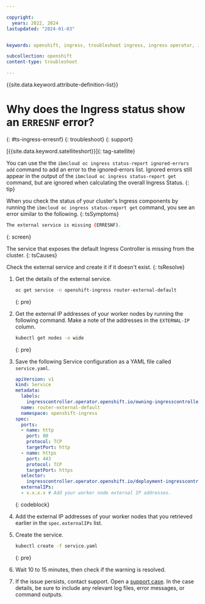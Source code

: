 ```yaml
---

copyright:
  years: 2022, 2024
lastupdated: "2024-01-03"


keywords: openshift, ingress, troubleshoot ingress, ingress operator, ingress cluster operator, external service missing, erresnf

subcollection: openshift
content-type: troubleshoot

---
```


{{site.data.keyword.attribute-definition-list}}




# Why does the Ingress status show an `ERRESNF` error?
{: #ts-ingress-erresnf}
{: troubleshoot}
{: support}

[{{site.data.keyword.satelliteshort}}]{: tag-satellite}

You can use the the `ibmcloud oc ingress status-report ignored-errors add` command to add an error to the ignored-errors list. Ignored errors still appear in the output of the `ibmcloud oc ingress status-report get` command, but are ignored when calculating the overall Ingress Status.
{: tip}


When you check the status of your cluster's Ingress components by running the `ibmcloud oc ingress status-report get` command, you see an error similar to the following.
{: tsSymptoms}

```sh
The external service is missing (ERRESNF).
```
{: screen}



The service that exposes the default Ingress Controller is missing from the cluster.
{: tsCauses}


Check the external service and create it if it doesn't exist.
{: tsResolve}

1. Get the details of the external service.
    ```sh
    oc get service -n openshift-ingress router-external-default
    ```
    {: pre}


1. Get the external IP addresses of your worker nodes by running the following command. Make a note of the addresses in the `EXTERNAL-IP` column.
    ```sh
    kubectl get nodes -o wide
    ```
    {: pre}
    
1. Save the following Service configuration as a YAML file called `service.yaml`.

    ```yaml
    apiVersion: v1
    kind: Service
    metadata:
      labels:
        ingresscontroller.operator.openshift.io/owning-ingresscontroller: default
      name: router-external-default
      namespace: openshift-ingress
    spec:
      ports:
      - name: http
        port: 80
        protocol: TCP
        targetPort: http
      - name: https
        port: 443
        protocol: TCP
        targetPort: https
      selector:
        ingresscontroller.operator.openshift.io/deployment-ingresscontroller: default
      externalIPs:
      - x.x.x.x # Add your worker node external IP addresses.
    ```
    {: codeblock}
    
1. Add the external IP addresses of your worker nodes that you retrieved earlier in the `spec.externalIPs` list.

1. Create the service.
    ```sh
    kubectl create -f service.yaml
    ```
    {: pre}

1. Wait 10 to 15 minutes, then check if the warning is resolved. 

1. If the issue persists, contact support. Open a [support case](/docs/get-support?topic=get-support-using-avatar). In the case details, be sure to include any relevant log files, error messages, or command outputs.




